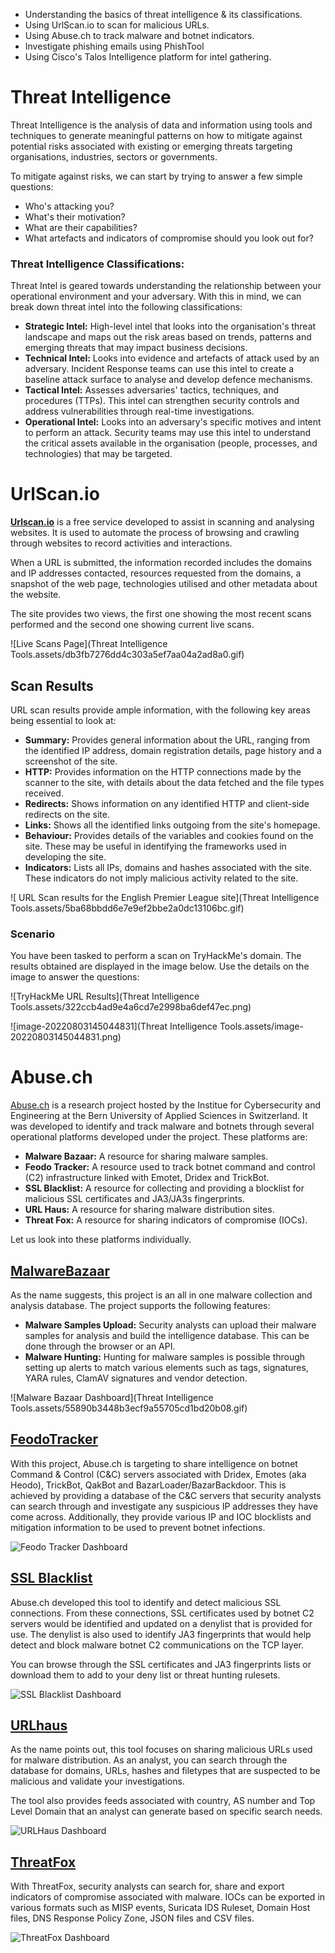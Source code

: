 - Understanding the basics of threat intelligence & its classifications.
- Using UrlScan.io to scan for malicious URLs.
- Using Abuse.ch to track malware and botnet indicators.
- Investigate phishing emails using PhishTool
- Using Cisco's Talos Intelligence platform for intel gathering.

#  Threat Intelligence                            

Threat Intelligence is the analysis of data and information using tools and techniques to generate meaningful patterns on how to mitigate against potential risks associated with existing or emerging threats targeting organisations, industries, sectors or governments.

To mitigate against risks, we can start by trying to answer a few simple questions:

- Who's attacking you?
- What's their motivation?
- What are their capabilities?
- What artefacts and indicators of compromise should you look out for?

### Threat Intelligence Classifications:

Threat Intel is geared towards understanding the relationship between your  operational environment and your adversary. With this in mind, we can  break down threat intel into the following classifications: 

- **Strategic Intel:** High-level intel that looks into the organisation's threat landscape and maps out  the risk areas based on trends, patterns and emerging threats that may  impact business decisions.
- **Technical Intel:** Looks into evidence and artefacts of attack used by an adversary. Incident  Response teams can use this intel to create a baseline attack surface to analyse and develop defence mechanisms.
- **Tactical Intel:** Assesses adversaries' tactics, techniques, and procedures (TTPs). This intel can strengthen security controls and address vulnerabilities through  real-time investigations.
- **Operational Intel:** Looks into an adversary's specific motives and intent to perform an attack.  Security teams may use this intel to understand the critical assets  available in the organisation (people, processes, and technologies) that may be targeted.

#  UrlScan.io                            

[**Urlscan.io**](https://urlscan.io) is a free service developed to assist in scanning and analysing websites. It is used to automate the process of browsing and crawling through websites to record activities and interactions.

When a URL is submitted, the information recorded includes the domains and IP addresses contacted, resources requested from the domains, a snapshot of the web page, technologies utilised and other metadata about the website.

The site provides two views, the first one showing the most recent scans performed and the second one showing current live scans.

 ![Live Scans Page](Threat Intelligence Tools.assets/db3fb7276dd4c303a5ef7aa04a2ad8a0.gif)

## Scan Results

URL scan results provide ample information, with the following key areas being essential to look at:

-  **Summary:** Provides general information about the  URL, ranging from the identified IP address, domain registration  details, page history and a screenshot of the site. 
-   **HTTP:** Provides information on the HTTP connections made by the scanner to the site, with details about the data fetched and the file types received. 
-  **Redirects:** Shows information on any identified HTTP and client-side redirects on the site. 
-  **Links:** Shows all the identified links outgoing from the site's homepage. 
-  **Behaviour:** Provides details of the variables and  cookies found on the site. These may be useful in identifying the  frameworks used in developing the site. 
-  **Indicators:** Lists all IPs, domains and hashes  associated with the site. These indicators do not imply malicious  activity related to the site.

![ URL Scan results for the English Premier League site](Threat Intelligence Tools.assets/5ba68bbdd6e7e9ef2bbe2a0dc13106bc.gif)

### Scenario

You have been tasked to perform a scan on TryHackMe's domain. The results  obtained are displayed in the image below. Use the details on the image  to answer the questions:

![TryHackMe URL Results](Threat Intelligence Tools.assets/322ccb4ad9e4a6cd7e2998ba6def47ec.png)

![image-20220803145044831](Threat Intelligence Tools.assets/image-20220803145044831.png)

#  Abuse.ch                            

[Abuse.ch](https://abuse.ch) is a research project hosted by the Institue for Cybersecurity and Engineering at the Bern University of Applied Sciences in Switzerland. It was developed to identify and  track malware and botnets through several operational platforms  developed under the project. These platforms are: 

- **Malware Bazaar:** A resource for sharing malware samples.
- **Feodo Tracker:** A resource used to track botnet command and control (C2) infrastructure linked with Emotet, Dridex and TrickBot.
- **SSL Blacklist:** A resource for collecting and providing a blocklist for malicious SSL certificates and JA3/JA3s fingerprints.
- **URL Haus:** A resource for sharing malware distribution sites.
- **Threat Fox:** A resource for sharing indicators of compromise (IOCs).

Let us look into these platforms individually.

## [MalwareBazaar](https://bazaar.abuse.ch)

As the name suggests, this project is an all in one malware collection and analysis database. The project supports the following features: 

- **Malware Samples Upload:** Security analysts can upload their  malware samples for analysis and build the intelligence database. This  can be done through the browser or an API.
- **Malware Hunting:** Hunting for malware samples is  possible through setting up alerts to match various elements such as  tags, signatures, YARA rules, ClamAV signatures and vendor detection.

![Malware Bazaar Dashboard](Threat Intelligence Tools.assets/55890b3448b3ecf9a55705cd1bd20b08.gif)

## [FeodoTracker](https://feodotracker.abuse.ch)

With this project, Abuse.ch is targeting to share intelligence on botnet Command & Control (C&C) servers associated with Dridex, Emotes (aka Heodo), TrickBot, QakBot and BazarLoader/BazarBackdoor. This is achieved by providing a database of the C&C servers that security analysts can search through and investigate any suspicious IP addresses they have come across. Additionally, they provide various IP and IOC blocklists and mitigation information to be used to prevent botnet infections.

![Feodo Tracker Dashboard](https://tryhackme-images.s3.amazonaws.com/user-uploads/5fc2847e1bbebc03aa89fbf2/room-content/22e34a463f65fbf7e621a54e347543be.gif)



## [SSL Blacklist](https://sslbl.abuse.ch)

Abuse.ch developed this tool to identify and detect malicious  SSL connections. From these connections, SSL certificates used by botnet C2 servers would be identified and updated on a denylist that is provided for use. The denylist is also used to identify JA3 fingerprints that would help detect and block malware botnet C2 communications on the TCP layer.

You can browse through the SSL certificates and JA3 fingerprints lists or download them to add to your deny list or threat hunting rulesets.

![SSL Blacklist Dashboard](https://tryhackme-images.s3.amazonaws.com/user-uploads/5fc2847e1bbebc03aa89fbf2/room-content/78bb7ba13a89c203b3ed331df18e2c4d.gif)

## [URLhaus](https://urlhaus.abuse.ch)

As the name points out, this tool focuses on sharing malicious URLs used for malware distribution. As an analyst, you can search through the database for domains, URLs, hashes and filetypes that are suspected to be malicious and validate your investigations.

The tool also provides feeds associated with country, AS number and Top Level Domain that an analyst can generate based on specific search needs.

![URLHaus Dashboard](https://tryhackme-images.s3.amazonaws.com/user-uploads/5fc2847e1bbebc03aa89fbf2/room-content/f388122492011e9506410912afd749d1.gif)

## [ThreatFox](https://threatfox.abuse.ch)

With ThreatFox,  security analysts can search for, share and export indicators of compromise associated with malware. IOCs can be exported in various formats such as MISP events, Suricata IDS Ruleset, Domain Host files, DNS Response Policy Zone, JSON files and CSV files.

![ThreatFox Dashboard](https://tryhackme-images.s3.amazonaws.com/user-uploads/5fc2847e1bbebc03aa89fbf2/room-content/e0fffff3133f4641f85190228990bdfb.gif)
